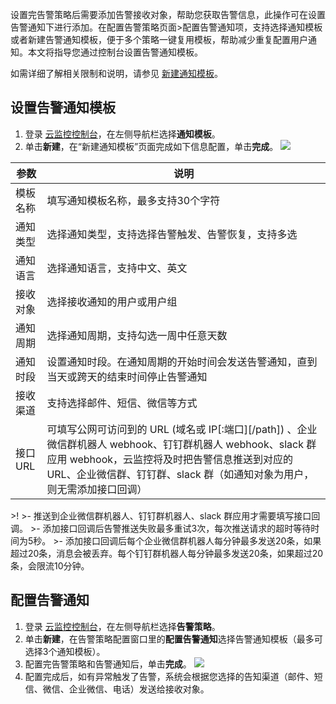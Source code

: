 设置完告警策略后需要添加告警接收对象，帮助您获取告警信息，此操作可在设置告警通知下进行添加。在配置告警策略页面>配置告警通知项，支持选择通知模板或者新建告警通知模板，便于多个策略一键复用模板，帮助减少重复配置用户通知。本文将指导您通过控制台设置告警通知模板。

如需详细了解相关限制和说明，请参见 [新建通知模板](https://cloud.tencent.com/document/product/248/50404)。

## 设置告警通知模板
1. 登录 [云监控控制台](https://console.cloud.tencent.com/monitor/alarm2/notice)，在左侧导航栏选择**通知模板**。
2. 单击**新建**，在“新建通知模板”页面完成如下信息配置，单击**完成**。
![](https://qcloudimg.tencent-cloud.cn/raw/a6adcada9bc3a66e9f65d2e04a44391e.png)
<table>
<thead><tr><th width=10%>参数</th><th>说明</th></tr></thead>
<tbody><tr>
<td>模板名称</td>
<td>填写通知模板名称，最多支持30个字符</td></tr>
<tr>
<td>通知类型</td>
<td>选择通知类型，支持选择告警触发、告警恢复，支持多选</td></tr>
<tr>
<td>通知语言</td>
<td>选择通知语言，支持中文、英文</td></tr>
<tr>
<td>接收对象</td>
<td>选择接收通知的用户或用户组</td></tr>
<tr>
<td>通知周期</td>
<td>选择通知周期，支持勾选一周中任意天数</td></tr>
<tr>
<td>通知时段</td>
<td>设置通知时段。在通知周期的开始时间会发送告警通知，直到当天或跨天的结束时间停止告警通知</td></tr>
<tr>
<td>接收渠道</td>
<td>支持选择邮件、短信、微信等方式</td></tr>
<tr>
<td>接口 URL</td>
<td>可填写公网可访问到的 URL (域名或 IP[:端口][/path]) 、企业微信群机器人 webhook、钉钉群机器人 webhook、slack 群应用 webhook，云监控将及时把告警信息推送到对应的 URL、企业微信群、钉钉群、slack 群（如通知对象为用户，则无需添加接口回调）</td></tr>
</tbody></table>
 >!
 >- 推送到企业微信群机器人、钉钉群机器人、slack 群应用才需要填写接口回调。
 >- 添加接口回调后告警推送失败最多重试3次，每次推送请求的超时等待时间为5秒。
 >- 添加接口回调后每个企业微信群机器人每分钟最多发送20条，如果超过20条，消息会被丢弃。每个钉钉群机器人每分钟最多发送20条，如果超过20条，会限流10分钟。


## 配置告警通知
1. 登录 [云监控控制台](https://console.cloud.tencent.com/monitor/alarm2/policy)，在左侧导航栏选择**告警策略**。
2. 单击**新建**，在告警策略配置窗口里的**配置告警通知**选择告警通知模板（最多可选择3个通知模板）。
3. 配置完告警策略和告警通知后，单击**完成**。
![](https://qcloudimg.tencent-cloud.cn/raw/3685691e9fec332f6a1620dc41736bc3.png)
4. 配置完成后，如有异常触发了告警，系统会根据您选择的告知渠道（邮件、短信、微信、企业微信、电话）发送给接收对象。


